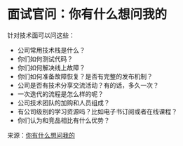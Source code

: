 # 面试官问：你有什么想问我的

针对技术面可以问这些：

* 公司常用技术栈是什么？
* 你们如何测试代码？
* 你们如何解决线上故障？
* 你们如何准备故障恢复？是否有完整的发布机制？
* 公司是否有技术分享交流活动？有的话，多久一次？
* 一次迭代的流程是怎么样的呢？
* 公司技术团队的加购和人员组成？
* 有公司级别的学习资源吗？比如电子书订阅或者在线课程？
* 你们认为和竞品相比有什么优势？

来源：[你有什么想问我的](https://juejin.im/post/5dfef50751882512444027eb?utm_source=gold_browser_extension#heading-10)